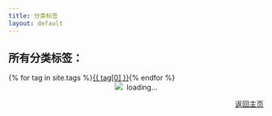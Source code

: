 ```yaml
---
title: 分类标签
layout: default
---
```


<script type="text/javascript">
  var href = window.location.href;
  var pos = href.indexOf('?tag=');
  var paraStr = href.substring(pos + 5);
  if (pos > 0) {
    showTag(decodeURI(paraStr));
  } else {
    showTag("");
  }
</script>
<section class="content">
    <article id="index">
        <h2>所有分类标签：</h2>
        <div id="tag_cloud">
            {% for tag in site.tags %}<a href="javascript:;" onclick="showTag('{{ tag[0] }}')" title="{{ tag[0] }}" rel="{{ tag[1].size }}">{{ tag[0] }}</a>{% endfor %}
        </div>
        <div id="show-tag"><div style="text-align:center"><img src="/images/loading.gif"/>&nbsp;&nbsp;loading...</div></div>    
        <div id="post-bottom">
            <p style="text-align:right" class="more">
                <a href="{{site.baseurl}}">返回主页</a>
            </p>
        </div>
    </article>
</section>



